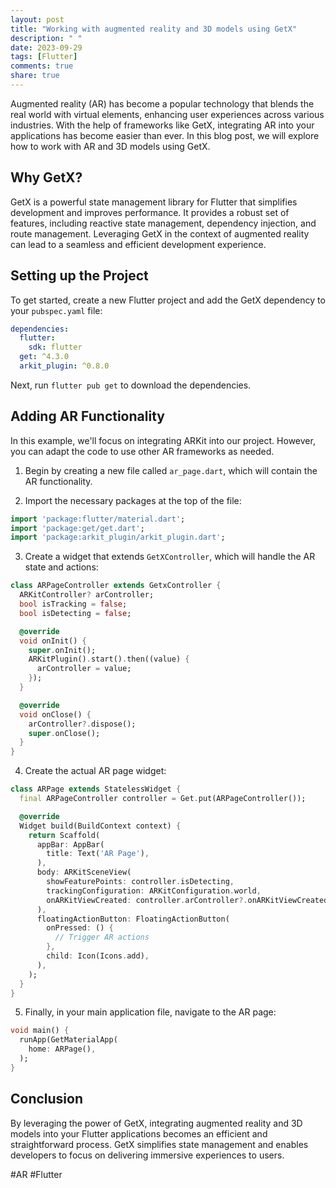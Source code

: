 ```yaml
---
layout: post
title: "Working with augmented reality and 3D models using GetX"
description: " "
date: 2023-09-29
tags: [Flutter]
comments: true
share: true
---
```


Augmented reality (AR) has become a popular technology that blends the real world with virtual elements, enhancing user experiences across various industries. With the help of frameworks like GetX, integrating AR into your applications has become easier than ever. In this blog post, we will explore how to work with AR and 3D models using GetX.

## Why GetX?

GetX is a powerful state management library for Flutter that simplifies development and improves performance. It provides a robust set of features, including reactive state management, dependency injection, and route management. Leveraging GetX in the context of augmented reality can lead to a seamless and efficient development experience.

## Setting up the Project

To get started, create a new Flutter project and add the GetX dependency to your `pubspec.yaml` file:

```yaml
dependencies:
  flutter:
    sdk: flutter
  get: ^4.3.0
  arkit_plugin: ^0.8.0
```

Next, run `flutter pub get` to download the dependencies.

## Adding AR Functionality

In this example, we'll focus on integrating ARKit into our project. However, you can adapt the code to use other AR frameworks as needed.

1. Begin by creating a new file called `ar_page.dart`, which will contain the AR functionality.

2. Import the necessary packages at the top of the file:

```dart
import 'package:flutter/material.dart';
import 'package:get/get.dart';
import 'package:arkit_plugin/arkit_plugin.dart';
```

3. Create a widget that extends `GetXController`, which will handle the AR state and actions:

```dart
class ARPageController extends GetxController {
  ARKitController? arController;
  bool isTracking = false;
  bool isDetecting = false;

  @override
  void onInit() {
    super.onInit();
    ARKitPlugin().start().then((value) {
      arController = value;
    });
  }

  @override
  void onClose() {
    arController?.dispose();
    super.onClose();
  }
}
```

4. Create the actual AR page widget:

```dart
class ARPage extends StatelessWidget {
  final ARPageController controller = Get.put(ARPageController());

  @override
  Widget build(BuildContext context) {
    return Scaffold(
      appBar: AppBar(
        title: Text('AR Page'),
      ),
      body: ARKitSceneView(
        showFeaturePoints: controller.isDetecting,
        trackingConfiguration: ARKitConfiguration.world,
        onARKitViewCreated: controller.arController?.onARKitViewCreated,
      ),
      floatingActionButton: FloatingActionButton(
        onPressed: () {
          // Trigger AR actions
        },
        child: Icon(Icons.add),
      ),
    );
  }
}
```

5. Finally, in your main application file, navigate to the AR page:

```dart
void main() {
  runApp(GetMaterialApp(
    home: ARPage(),
  );
}
```

## Conclusion

By leveraging the power of GetX, integrating augmented reality and 3D models into your Flutter applications becomes an efficient and straightforward process. GetX simplifies state management and enables developers to focus on delivering immersive experiences to users.

#AR #Flutter